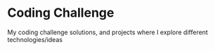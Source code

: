 # Coding Challenge

My coding challenge solutions, and projects where I explore different technologies/ideas
